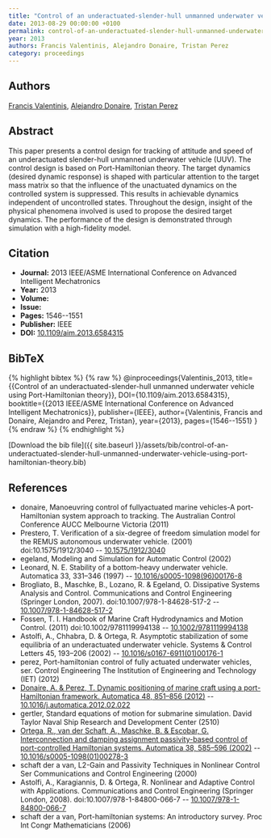 ```yaml
---
title: "Control of an underactuated-slender-hull unmanned underwater vehicle using Port-Hamiltonian theory"
date: 2013-08-29 00:00:00 +0100
permalink: control-of-an-underactuated-slender-hull-unmanned-underwater-vehicle-using-port-hamiltonian-theory
year: 2013
authors: Francis Valentinis, Alejandro Donaire, Tristan Perez
category: proceedings
---
```

 
## Authors
[Francis Valentinis](authors/francis-valentinis), [Alejandro Donaire](authors/alejandro-donaire), [Tristan Perez](authors/tristan-perez)
 
## Abstract
This paper presents a control design for tracking of attitude and speed of an underactuated slender-hull unmanned underwater vehicle (UUV). The control design is based on Port-Hamiltonian theory. The target dynamics (desired dynamic response) is shaped with particular attention to the target mass matrix so that the influence of the unactuated dynamics on the controlled system is suppressed. This results in achievable dynamics independent of uncontrolled states. Throughout the design, insight of the physical phenomena involved is used to propose the desired target dynamics. The performance of the design is demonstrated through simulation with a high-fidelity model.
 
## Citation
- **Journal:** 2013 IEEE/ASME International Conference on Advanced Intelligent Mechatronics
- **Year:** 2013
- **Volume:** 
- **Issue:** 
- **Pages:** 1546--1551
- **Publisher:** IEEE
- **DOI:** [10.1109/aim.2013.6584315](https://doi.org/10.1109/aim.2013.6584315)
 
## BibTeX
{% highlight bibtex %}
{% raw %}
@inproceedings{Valentinis_2013,
  title={{Control of an underactuated-slender-hull unmanned underwater vehicle using Port-Hamiltonian theory}},
  DOI={10.1109/aim.2013.6584315},
  booktitle={{2013 IEEE/ASME International Conference on Advanced Intelligent Mechatronics}},
  publisher={IEEE},
  author={Valentinis, Francis and Donaire, Alejandro and Perez, Tristan},
  year={2013},
  pages={1546--1551}
}
{% endraw %}
{% endhighlight %}
 
[Download the bib file]({{ site.baseurl }}/assets/bib/control-of-an-underactuated-slender-hull-unmanned-underwater-vehicle-using-port-hamiltonian-theory.bib)
 
## References
- donaire, Manoeuvring control of fullyactuated marine vehicles-A port-Hamiltonian system approach to tracking. The Australian Control Conference AUCC Melbourne Victoria (2011)
- Prestero, T. Verification of a six-degree of freedom simulation model for the REMUS autonomous underwater vehicle. (2001) doi:10.1575/1912/3040 -- [10.1575/1912/3040](https://doi.org/10.1575/1912/3040)
- egeland, Modeling and Simulation for Automatic Control (2002)
- Leonard, N. E. Stability of a bottom-heavy underwater vehicle. Automatica 33, 331–346 (1997) -- [10.1016/s0005-1098(96)00176-8](https://doi.org/10.1016/s0005-1098(96)00176-8)
- Brogliato, B., Maschke, B., Lozano, R. & Egeland, O. Dissipative Systems Analysis and Control. Communications and Control Engineering (Springer London, 2007). doi:10.1007/978-1-84628-517-2 -- [10.1007/978-1-84628-517-2](https://doi.org/10.1007/978-1-84628-517-2)
- Fossen, T. I. Handbook of Marine Craft Hydrodynamics and Motion Control. (2011) doi:10.1002/9781119994138 -- [10.1002/9781119994138](https://doi.org/10.1002/9781119994138)
- Astolfi, A., Chhabra, D. & Ortega, R. Asymptotic stabilization of some equilibria of an underactuated underwater vehicle. Systems &amp; Control Letters 45, 193–206 (2002) -- [10.1016/s0167-6911(01)00176-1](https://doi.org/10.1016/s0167-6911(01)00176-1)
- perez, Port-hamiltonian control of fully actuated underwater vehicles, ser. Control Engineering The Institution of Engineering and Technology (IET) (2012)
- [Donaire, A. & Perez, T. Dynamic positioning of marine craft using a port-Hamiltonian framework. Automatica 48, 851–856 (2012)](dynamic-positioning-of-marine-craft-using-a-port-hamiltonian-framework) -- [10.1016/j.automatica.2012.02.022](https://doi.org/10.1016/j.automatica.2012.02.022)
- gertler, Standard equations of motion for submarine simulation. David Taylor Naval Ship Research and Development Center (2510)
- [Ortega, R., van der Schaft, A., Maschke, B. & Escobar, G. Interconnection and damping assignment passivity-based control of port-controlled Hamiltonian systems. Automatica 38, 585–596 (2002)](interconnection-and-damping-assignment-passivity-based-control-of-port-controlled-hamiltonian-systems) -- [10.1016/s0005-1098(01)00278-3](https://doi.org/10.1016/s0005-1098(01)00278-3)
- schaft der a van, L2-Gain and Passivity Techniques in Nonlinear Control Ser Communications and Control Engineering (2000)
- Astolfi, A., Karagiannis, D. & Ortega, R. Nonlinear and Adaptive Control with Applications. Communications and Control Engineering (Springer London, 2008). doi:10.1007/978-1-84800-066-7 -- [10.1007/978-1-84800-066-7](https://doi.org/10.1007/978-1-84800-066-7)
- schaft der a van, Port-hamiltonian systems: An introductory survey. Proc Int Congr Mathematicians (2006)

